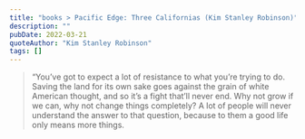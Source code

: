 ```yaml
---
title: "books > Pacific Edge: Three Californias (Kim Stanley Robinson)"
description: ""
pubDate: 2022-03-21
quoteAuthor: "Kim Stanley Robinson"
tags: []
---
```


> “You’ve got to expect a lot of resistance to what you’re trying to do. Saving the land for its own sake goes against the grain of white American thought, and so it’s a fight that’ll never end. Why not grow if we can, why not change things completely? A lot of people will never understand the answer to that question, because to them a good life only means more things.